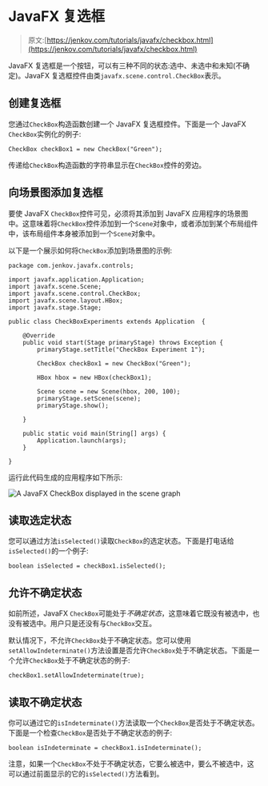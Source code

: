 # JavaFX 复选框

> 原文:[https://jenkov.com/tutorials/javafx/checkbox.html](https://jenkov.com/tutorials/javafx/checkbox.html)

JavaFX 复选框是一个按钮，可以有三种不同的状态:选中、未选中和未知(不确定)。JavaFX 复选框控件由类`javafx.scene.control.CheckBox`表示。

## 创建复选框

您通过`CheckBox`构造函数创建一个 JavaFX 复选框控件。下面是一个 JavaFX `CheckBox`实例化的例子:

```
CheckBox checkBox1 = new CheckBox("Green");

```

传递给`CheckBox`构造函数的字符串显示在`CheckBox`控件的旁边。

## 向场景图添加复选框

要使 JavaFX `CheckBox`控件可见，必须将其添加到 JavaFX 应用程序的场景图中。这意味着将`CheckBox`控件添加到一个`Scene`对象中，或者添加到某个布局组件中，该布局组件本身被添加到一个`Scene`对象中。

以下是一个展示如何将`CheckBox`添加到场景图的示例:

```
package com.jenkov.javafx.controls;

import javafx.application.Application;
import javafx.scene.Scene;
import javafx.scene.control.CheckBox;
import javafx.scene.layout.HBox;
import javafx.stage.Stage;

public class CheckBoxExperiments extends Application  {

    @Override
    public void start(Stage primaryStage) throws Exception {
        primaryStage.setTitle("CheckBox Experiment 1");

        CheckBox checkBox1 = new CheckBox("Green");

        HBox hbox = new HBox(checkBox1);

        Scene scene = new Scene(hbox, 200, 100);
        primaryStage.setScene(scene);
        primaryStage.show();

    }

    public static void main(String[] args) {
        Application.launch(args);
    }

}

```

运行此代码生成的应用程序如下所示:

![A JavaFX CheckBox displayed in the scene graph](../Images/e866129e2df3ae1c38cc0b396ed9e1e9.png)

## 读取选定状态

您可以通过方法`isSelected()`读取`CheckBox`的选定状态。下面是打电话给`isSelected()`的一个例子:

```
boolean isSelected = checkBox1.isSelected();

```

## 允许不确定状态

如前所述，JavaFX `CheckBox`可能处于*不确定状态*，这意味着它既没有被选中，也没有被选中。用户只是还没有与`CheckBox`交互。

默认情况下，不允许`CheckBox`处于不确定状态。您可以使用`setAllowIndeterminate()`方法设置是否允许`CheckBox`处于不确定状态。下面是一个允许`CheckBox`处于不确定状态的例子:

```
checkBox1.setAllowIndeterminate(true);

```

## 读取不确定状态

你可以通过它的`isIndeterminate()`方法读取一个`CheckBox`是否处于不确定状态。下面是一个检查`CheckBox`是否处于不确定状态的例子:

```
boolean isIndeterminate = checkBox1.isIndeterminate();

```

注意，如果一个`CheckBox`不处于不确定状态，它要么被选中，要么不被选中，这可以通过前面显示的它的`isSelected()`方法看到。